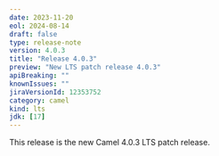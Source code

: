 ```yaml
---
date: 2023-11-20
eol: 2024-08-14
draft: false
type: release-note
version: 4.0.3
title: "Release 4.0.3"
preview: "New LTS patch release 4.0.3"
apiBreaking: ""
knownIssues: ""
jiraVersionId: 12353752
category: camel
kind: lts
jdk: [17]
---
```


This release is the new Camel 4.0.3 LTS patch release.
